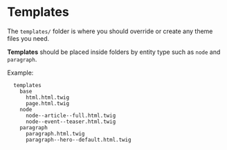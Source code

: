 # Templates

The `templates/` folder is where you should override or create any theme files you need.

**Templates** should be placed inside folders by entity type such as `node` and `paragraph`.

Example: 
```
  templates
    base
      html.html.twig
      page.html.twig
    node
      node--article--full.html.twig
      node--event--teaser.html.twig
    paragraph
      paragraph.html.twig
      paragraph--hero--default.html.twig
```
